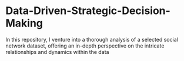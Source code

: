 # Data-Driven-Strategic-Decision-Making
In this repository, I venture into a thorough analysis of a selected social network dataset, offering an in-depth perspective on the intricate relationships and dynamics within the data
